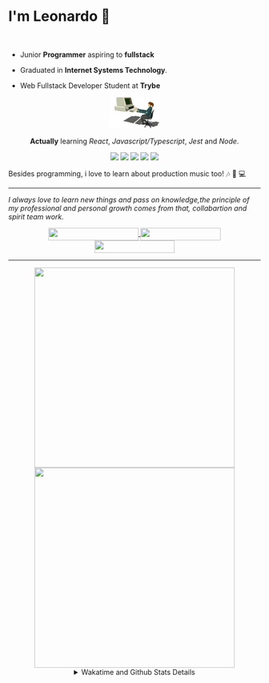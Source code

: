 # I'm Leonardo 🌈
<p align="center">
<img src="https://upload.wikimedia.org/wikipedia/en/thumb/0/05/Flag_of_Brazil.svg/1200px-Flag_of_Brazil.svg.png" width=20 height=15 / >
<img src="https://upload.wikimedia.org/wikipedia/commons/2/2b/Bandeira_do_estado_de_S%C3%A3o_Paulo.svg" width=20 height=15 / >
</p>

- Junior <b>Programmer</b> aspiring to <b>fullstack</b>

- Graduated in <b>Internet Systems Technology</b>.

- Web Fullstack Developer Student at <b>Trybe</b>

<div align="center">

<img src="./img/computer.gif" width="100px">

**Actually** learning _React_, _Javascript/Typescript_, _Jest_ and  _Node_. 

</div>
       
<p align="center">
<img src="https://badges.aleen42.com/src/react.svg">
<img src="https://badges.aleen42.com/src/javascript.svg">
<img src="https://badges.aleen42.com/src/typescript.svg">
<img src="https://badges.aleen42.com/src/jest_1.svg">
<img src="https://badges.aleen42.com/src/node.svg">
<br>
</p>

Besides programming, i love to learn about production music too! :notes: :musical_keyboard: :computer:

* * *

<i>I always love to learn new things and pass on knowledge,the principle of my professional and personal growth comes from that, collabartion and spirit team work.</i><br>

<div align="center">
       
<a href="https://www.linkedin.com/in/lcds90/">
  <img align="center" src="https://img.shields.io/static/v1?logo=linkedin&label=linkedin&message=lcds90&color=blue&style=for-the-badge" height=25 width=180/>
</a>
<a href="http://lcds.me">
  <img align="center" src="https://img.shields.io/static/v1?&label=Portflio&message=site&color=green&style=for-the-badge" height=25 width=160/>
</a>
<a href="mailto:lcds90@gmail.com">
  <img align="center" src="https://img.shields.io/static/v1?&logo=gmail&label=Send&message=Email&color=red&style=for-the-badge" height=25 width=160/>
</a>
       
</div>

* * *

<div align="center">
<a href="https://github.com/lcds90/">
  <img align="center" src="https://github-readme-stats.vercel.app/api/top-langs/?username=lcds90&langs_count=10&theme=gruvbox&layout=compact&include_all_commits=true" height="400px" width="400px"/>
</a>
<a href="https://wakatime.com/@lcds90">
  <img align="center" src="https://github-readme-stats.vercel.app/api/wakatime?username=lcds90&theme=gruvbox&layout=compact" height="400px" width="400px"/>
</a>
       
<details>
       <summary>Wakatime and Github Stats Details</summary>
       <div align="justify">
              
<!--START_SECTION:waka-->
![Profile Views](http://img.shields.io/badge/Profile%20Views-8-blue)

**🐱 My Github Data** 

> 🏆 553 Contributions in the Year 2021
 > 
> 📦 516.9 kB Used in Github's Storage 
 > 
> 💼 Opted to Hire
 > 
> 📜 41 Public Repositories 
 > 
> 🔑 37 Private Repositories  
 > 
**I'm a Night 🦉** 

```text
🌞 Morning    82 commits     ████░░░░░░░░░░░░░░░░░░░░░   15.83% 
🌆 Daytime    139 commits    ██████░░░░░░░░░░░░░░░░░░░   26.83% 
🌃 Evening    165 commits    ████████░░░░░░░░░░░░░░░░░   31.85% 
🌙 Night      132 commits    ██████░░░░░░░░░░░░░░░░░░░   25.48%

```
📅 **I'm Most Productive on Saturday** 

```text
Monday       77 commits     ███░░░░░░░░░░░░░░░░░░░░░░   14.86% 
Tuesday      71 commits     ███░░░░░░░░░░░░░░░░░░░░░░   13.71% 
Wednesday    49 commits     ██░░░░░░░░░░░░░░░░░░░░░░░   9.46% 
Thursday     39 commits     ██░░░░░░░░░░░░░░░░░░░░░░░   7.53% 
Friday       67 commits     ███░░░░░░░░░░░░░░░░░░░░░░   12.93% 
Saturday     110 commits    █████░░░░░░░░░░░░░░░░░░░░   21.24% 
Sunday       105 commits    █████░░░░░░░░░░░░░░░░░░░░   20.27%

```


📊 **This Week I Spent My Time On** 

```text
⌚︎ Time Zone: America/Sao_Paulo

💬 Programming Languages: 
TypeScript               10 hrs 20 mins      ████████░░░░░░░░░░░░░░░░░   34.61% 
CSS                      8 hrs 18 mins       ███████░░░░░░░░░░░░░░░░░░   27.78% 
JavaScript               6 hrs 19 mins       █████░░░░░░░░░░░░░░░░░░░░   21.15% 
JSX                      3 hrs 26 mins       ███░░░░░░░░░░░░░░░░░░░░░░   11.54% 
HTML                     35 mins             ░░░░░░░░░░░░░░░░░░░░░░░░░   1.96%

🔥 Editors: 
VS Code                  29 hrs 53 mins      █████████████████████████   100.0%

🐱‍💻 Projects: 
next-portfolio           7 hrs 36 mins       ██████░░░░░░░░░░░░░░░░░░░   25.45% 
localizalabs-react-develo6 hrs 5 mins        █████░░░░░░░░░░░░░░░░░░░░   20.36% 
project-movie-cards-libra4 hrs 24 mins       ███░░░░░░░░░░░░░░░░░░░░░░   14.76% 
project-playground-functi3 hrs 52 mins       ███░░░░░░░░░░░░░░░░░░░░░░   12.98% 
portfolio                1 hr 49 mins        █░░░░░░░░░░░░░░░░░░░░░░░░   6.12%

💻 Operating System: 
Linux                    29 hrs 53 mins      █████████████████████████   100.0%

```

**I Mostly Code in JavaScript** 

```text
JavaScript               23 repos            ███████░░░░░░░░░░░░░░░░░░   31.08% 
TypeScript               15 repos            █████░░░░░░░░░░░░░░░░░░░░   20.27% 
HTML                     14 repos            ████░░░░░░░░░░░░░░░░░░░░░   18.92% 
CSS                      6 repos             ██░░░░░░░░░░░░░░░░░░░░░░░   8.11% 
PHP                      5 repos             █░░░░░░░░░░░░░░░░░░░░░░░░   6.76%

```


**Timeline**

![Chart not found](https://raw.githubusercontent.com/lcds90/lcds90/main/charts/bar_graph.png) 


 Last Updated on 25/07/2021
<!--END_SECTION:waka-->
              
              
   </div>
</details>
       
       
</div>
